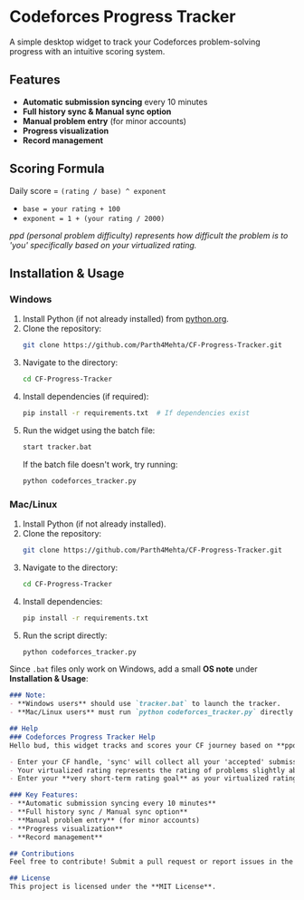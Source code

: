 # Codeforces Progress Tracker

A simple desktop widget to track your Codeforces problem-solving progress with an intuitive scoring system.

## Features
- **Automatic submission syncing** every 10 minutes
- **Full history sync & Manual sync option**
- **Manual problem entry** (for minor accounts)
- **Progress visualization**
- **Record management**

## Scoring Formula
Daily score = `(rating / base) ^ exponent`
- `base = your rating + 100`
- `exponent = 1 + (your rating / 2000)`

*ppd (personal problem difficulty) represents how difficult the problem is to 'you' specifically based on your virtualized rating.*

## Installation & Usage
### Windows
1. Install Python (if not already installed) from [python.org](https://www.python.org/).
2. Clone the repository:
   ```sh
   git clone https://github.com/Parth4Mehta/CF-Progress-Tracker.git
   ```
3. Navigate to the directory:
   ```sh
   cd CF-Progress-Tracker
   ```
4. Install dependencies (if required):
   ```sh
   pip install -r requirements.txt  # If dependencies exist
   ```
5. Run the widget using the batch file:
   ```sh
   start tracker.bat
   ```
   If the batch file doesn't work, try running:
   ```sh
   python codeforces_tracker.py
   ```

### Mac/Linux
1. Install Python (if not already installed).
2. Clone the repository:
   ```sh
   git clone https://github.com/Parth4Mehta/CF-Progress-Tracker.git
   ```
3. Navigate to the directory:
   ```sh
   cd CF-Progress-Tracker
   ```
4. Install dependencies:
   ```sh
   pip install -r requirements.txt
   ```
5. Run the script directly:
   ```sh
   python codeforces_tracker.py
   ```

Since `.bat` files only work on Windows, add a small **OS note** under **Installation & Usage**:
```md
### Note:
- **Windows users** should use `tracker.bat` to launch the tracker.
- **Mac/Linux users** must run `python codeforces_tracker.py` directly.

## Help
### Codeforces Progress Tracker Help
Hello bud, this widget tracks and scores your CF journey based on **ppd**.

- Enter your CF handle, 'sync' will collect all your 'accepted' submissions.
- Your virtualized rating represents the rating of problems slightly above your level.
- Enter your **very short-term rating goal** as your virtualized rating.

### Key Features:
- **Automatic submission syncing every 10 minutes**
- **Full history sync / Manual sync option**
- **Manual problem entry** (for minor accounts)
- **Progress visualization**
- **Record management**

## Contributions
Feel free to contribute! Submit a pull request or report issues in the [GitHub Issues](https://github.com/Parth4Mehta/CF-Progress-Tracker/issues) section.

## License
This project is licensed under the **MIT License**.